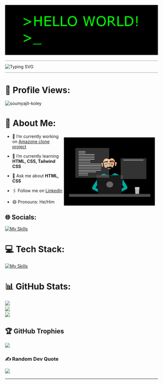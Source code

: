 
<div class="banner" style="display: flex; justify-content: center; margin-bottom: 15px; "><a href="https://github.com/Soumyajit-Koley/" target="_blank" rel="noreferrer"><img src="https://github.com/Soumyajit-Koley/Utility/blob/main/Readme%20banner/hello-world.gif" alt="Hello World !!" style="max-width: 100%; "></a></div>

<div class="typing-svg" style="margin: 4px 0 ; padding: 10px 0; border-top: 2px solid rgb(207, 195, 195);border-bottom: 2px solid rgb(207, 195, 195);><a href="https://git.io/typing-svg"><img src="https://readme-typing-svg.demolab.com?font=Fira+Code&weight=600&size=32&pause=1000&color=01C540&vCenter=true&random=false&width=750&height=65&lines=This+is+Soumyajit+Koley;A+passionate+programmer;Currently+I'm+exploring+Web+Development" alt="Typing SVG" /></a></div>

# 👥 Profile Views:
<p align="left"> <img src="https://komarev.com/ghpvc/?username=soumyajit-koley&label=Profile%20views&color=0e75b6&style=flat" alt="soumyajit-koley" /> </p>


# 💫 About Me:

<img alt="coding" src="https://github.com/Soumyajit-Koley/Utility/blob/main/Readme%20banner/68747470733a2f2f692e70696e696d672e636f6d2f6f726967696e616c732f38312f31372f38622f38313137386234376138353938663063383163343739396632636464343035372e676966.gif" style=" margin: 12px 10px 10px 0px; width: 300px; display: inline-block;" data-target="animated-image.originalImage" align="right">

- 🔭 I’m currently working on [Amazone clone project](https://soumyajit-koley.github.io/amazon-clone.github.io/)

- 🌱 I’m currently learning **HTML, CSS, Tailwind CSS**

- 💬 Ask me about **HTML, CSS**

- 🖇 Follow me on <a href="https://www.linkedin.com/in/soumyajit-koley/" rel="nofollow">LinkedIn</a>

- 😄 Pronouns: He/Him


## 🌐 Socials:
<!-- [![LinkedIn](https://img.shields.io/badge/LinkedIn-%230077B5.svg?logo=linkedin&logoColor=white)](https://linkedin.com/in/soumyajit-koley) -->
[![My Skills](https://skillicons.dev/icons?i=linkedin&theme=dark)](https://linkedin.com/in/soumyajit-koley)

# 💻 Tech Stack:
[![My Skills](https://skillicons.dev/icons?i=html,css,js,vscode,netlify,github,git,tailwind,replit,c&theme=dark)](https://github.com/Soumyajit-Koley/Soumyajit-Koley)

# 📊 GitHub Stats:
![](https://github-readme-stats.vercel.app/api?username=Soumyajit-Koley&theme=chartreuse-dark&hide_border=false&include_all_commits=false&count_private=false)<br/>
![](https://github-readme-streak-stats.herokuapp.com/?user=Soumyajit-Koley&theme=chartreuse-dark&hide_border=false)<br/>
![](https://github-readme-stats.vercel.app/api/top-langs/?username=Soumyajit-Koley&theme=chartreuse-dark&hide_border=false&include_all_commits=false&count_private=false&layout=compact)

## 🏆 GitHub Trophies
![](https://github-profile-trophy.vercel.app/?username=Soumyajit-Koley&theme=dark_dimmed&no-frame=false&no-bg=true&margin-w=4)

### ✍️ Random Dev Quote
![](https://quotes-github-readme.vercel.app/api?type=horizontal&theme=dark)

---
<!-- [![](https://visitcount.itsvg.in/api?id=Soumyajit-Koley&icon=2&color=0)](https://visitcount.itsvg.in) -->

<!-- Proudly created with GPRM ( https://gprm.itsvg.in ) -->
